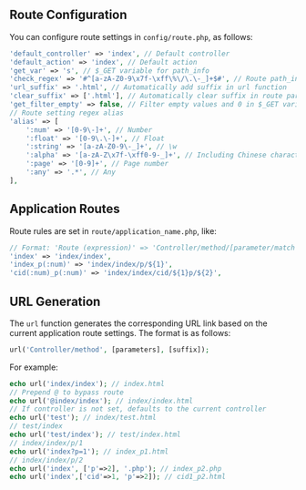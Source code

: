## Route Configuration

You can configure route settings in `config/route.php`, as follows:

```php
'default_controller' => 'index', // Default controller
'default_action' => 'index', // Default action
'get_var' => 's', // $_GET variable for path_info
'check_regex' => '#^[a-zA-Z0-9\x7f-\xff\%\/\.\-_]+$#', // Route path_info validation regex
'url_suffix' => '.html', // Automatically add suffix in url function
'clear_suffix' => ['.html'], // Automatically clear suffix in route parsing
'get_filter_empty' => false, // Filter empty values and 0 in $_GET variables
// Route setting regex alias
'alias' => [
    ':num' => '[0-9\-]+', // Number
    ':float' => '[0-9\.\-]+', // Float
    ':string' => '[a-zA-Z0-9\-_]+', // \w
    ':alpha' => '[a-zA-Z\x7f-\xff0-9-_]+', // Including Chinese characters
    ':page' => '[0-9]+', // Page number
    ':any' => '.*', // Any
],
```

## Application Routes

Route rules are set in `route/application_name.php`, like:

```php  
// Format: 'Route (expression)' => 'Controller/method/[parameter/match value]'
'index' => 'index/index',
'index_p(:num)' => 'index/index/p/${1}',
'cid(:num)_p(:num)' => 'index/index/cid/${1}p/${2}',
```

## URL Generation

The `url` function generates the corresponding URL link based on the current application route settings. The format is as follows:

```php
url('Controller/method', [parameters], [suffix]);    
```

For example:

```php
echo url('index/index'); // index.html 
// Prepend @ to bypass route
echo url('@index/index'); // index/index.html 
// If controller is not set, defaults to the current controller
echo url('test'); // index/test.html 
// test/index
echo url('test/index'); // test/index.html 
// index/index/p/1 
echo url('index?p=1'); // index_p1.html   
// index/index/p/2
echo url('index', ['p'=>2], '.php'); // index_p2.php 
echo url('index',['cid'=>1, 'p'=>2]); // cid1_p2.html
```
     